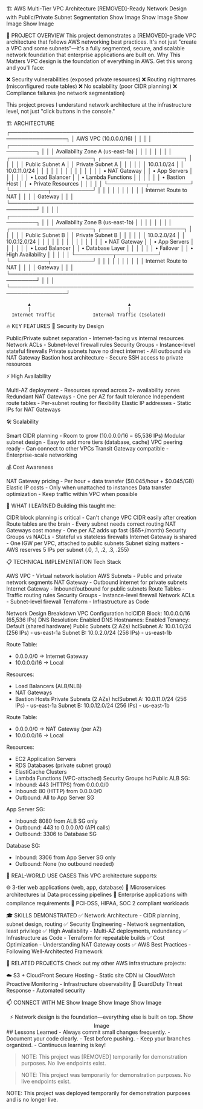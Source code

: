 🏗️ AWS Multi-Tier VPC Architecture
[REMOVED]-Ready Network Design with Public/Private Subnet Segmentation
Show Image
Show Image
Show Image
Show Image
</div>

🎯 PROJECT OVERVIEW
This project demonstrates a [REMOVED]-grade VPC architecture that follows AWS networking best practices. It's not just "create a VPC and some subnets"—it's a fully segmented, secure, and scalable network foundation that enterprise applications are built on.
Why This Matters
VPC design is the foundation of everything in AWS. Get this wrong and you'll face:

❌ Security vulnerabilities (exposed private resources)
❌ Routing nightmares (misconfigured route tables)
❌ No scalability (poor CIDR planning)
❌ Compliance failures (no network segmentation)

This project proves I understand network architecture at the infrastructure level, not just "click buttons in the console."

🏗️ ARCHITECTURE
┌─────────────────────────────────────────────────────────────────┐
│                      AWS VPC (10.0.0.0/16)                       │
│                                                                   │
│  ┌─────────────────────────────────────────────────────────┐   │
│  │              Availability Zone A (us-east-1a)            │   │
│  │                                                           │   │
│  │  ┌──────────────────────┐  ┌──────────────────────┐    │   │
│  │  │  Public Subnet A     │  │  Private Subnet A    │    │   │
│  │  │  10.0.1.0/24         │  │  10.0.11.0/24        │    │   │
│  │  │                      │  │                      │    │   │
│  │  │  • NAT Gateway       │  │  • App Servers       │    │   │
│  │  │  • Load Balancer     │  │  • Lambda Functions  │    │   │
│  │  │  • Bastion Host      │  │  • Private Resources │    │   │
│  │  └──────────┬───────────┘  └──────────┬───────────┘    │   │
│  │             │                           │                │   │
│  │        Internet                    Route to NAT         │   │
│  │        Gateway                                          │   │
│  └─────────────────────────────────────────────────────────┘   │
│                                                                   │
│  ┌─────────────────────────────────────────────────────────┐   │
│  │              Availability Zone B (us-east-1b)            │   │
│  │                                                           │   │
│  │  ┌──────────────────────┐  ┌──────────────────────┐    │   │
│  │  │  Public Subnet B     │  │  Private Subnet B    │    │   │
│  │  │  10.0.2.0/24         │  │  10.0.12.0/24        │    │   │
│  │  │                      │  │                      │    │   │
│  │  │  • NAT Gateway       │  │  • App Servers       │    │   │
│  │  │  • Load Balancer     │  │  • Database Layer    │    │   │
│  │  │  • Failover          │  │  • High Availability │    │   │
│  │  └──────────┬───────────┘  └──────────┬───────────┘    │   │
│  │             │                           │                │   │
│  │        Internet                    Route to NAT         │   │
│  │        Gateway                                          │   │
│  └─────────────────────────────────────────────────────────┘   │
│                                                                   │
└─────────────────────────────────────────────────────────────────┘

            ▲                                    ▲
            │                                    │
      Internet Traffic              Internal Traffic (Isolated)

🔥 KEY FEATURES
🔐 Security by Design

Public/Private subnet separation - Internet-facing vs internal resources
Network ACLs - Subnet-level firewall rules
Security Groups - Instance-level stateful firewalls
Private subnets have no direct internet - All outbound via NAT Gateway
Bastion host architecture - Secure SSH access to private resources

⚡ High Availability

Multi-AZ deployment - Resources spread across 2+ availability zones
Redundant NAT Gateways - One per AZ for fault tolerance
Independent route tables - Per-subnet routing for flexibility
Elastic IP addresses - Static IPs for NAT Gateways

🛠️ Scalability

Smart CIDR planning - Room to grow (10.0.0.0/16 = 65,536 IPs)
Modular subnet design - Easy to add more tiers (database, cache)
VPC peering ready - Can connect to other VPCs
Transit Gateway compatible - Enterprise-scale networking

💰 Cost Awareness

NAT Gateway pricing - Per hour + data transfer ($0.045/hour + $0.045/GB)
Elastic IP costs - Only when unattached to instances
Data transfer optimization - Keep traffic within VPC when possible


🚀 WHAT I LEARNED
Building this taught me:

CIDR block planning is critical - Can't change VPC CIDR easily after creation
Route tables are the brain - Every subnet needs correct routing
NAT Gateways cost money - One per AZ adds up fast ($65+/month)
Security Groups vs NACLs - Stateful vs stateless firewalls
Internet Gateway is shared - One IGW per VPC, attached to public subnets
Subnet sizing matters - AWS reserves 5 IPs per subnet (.0, .1, .2, .3, .255)


📋 TECHNICAL IMPLEMENTATION
Tech Stack

AWS VPC - Virtual network isolation
AWS Subnets - Public and private network segments
NAT Gateway - Outbound internet for private subnets
Internet Gateway - Inbound/outbound for public subnets
Route Tables - Traffic routing rules
Security Groups - Instance-level firewall
Network ACLs - Subnet-level firewall
Terraform - Infrastructure as Code

Network Design Breakdown
VPC Configuration
hclCIDR Block: 10.0.0.0/16 (65,536 IPs)
DNS Resolution: Enabled
DNS Hostnames: Enabled
Tenancy: Default (shared hardware)
Public Subnets (2 AZs)
hclSubnet A: 10.0.1.0/24 (256 IPs) - us-east-1a
Subnet B: 10.0.2.0/24 (256 IPs) - us-east-1b

Route Table:
- 0.0.0.0/0 → Internet Gateway
- 10.0.0.0/16 → Local

Resources:
- Load Balancers (ALB/NLB)
- NAT Gateways
- Bastion Hosts
Private Subnets (2 AZs)
hclSubnet A: 10.0.11.0/24 (256 IPs) - us-east-1a
Subnet B: 10.0.12.0/24 (256 IPs) - us-east-1b

Route Table:
- 0.0.0.0/0 → NAT Gateway (per AZ)
- 10.0.0.0/16 → Local

Resources:
- EC2 Application Servers
- RDS Databases (private subnet group)
- ElastiCache Clusters
- Lambda Functions (VPC-attached)
Security Groups
hclPublic ALB SG:
- Inbound: 443 (HTTPS) from 0.0.0.0/0
- Inbound: 80 (HTTP) from 0.0.0.0/0
- Outbound: All to App Server SG

App Server SG:
- Inbound: 8080 from ALB SG only
- Outbound: 443 to 0.0.0.0/0 (API calls)
- Outbound: 3306 to Database SG

Database SG:
- Inbound: 3306 from App Server SG only
- Outbound: None (no outbound needed)

💼 REAL-WORLD USE CASES
This VPC architecture supports:

🌐 3-tier web applications (web, app, database)
🔄 Microservices architectures
📊 Data processing pipelines
🏢 Enterprise applications with compliance requirements
🔐 PCI-DSS, HIPAA, SOC 2 compliant workloads


🎓 SKILLS DEMONSTRATED
✅ Network Architecture - CIDR planning, subnet design, routing
✅ Security Engineering - Network segmentation, least privilege
✅ High Availability - Multi-AZ deployments, redundancy
✅ Infrastructure as Code - Terraform for repeatable builds
✅ Cost Optimization - Understanding NAT Gateway costs
✅ AWS Best Practices - Following Well-Architected Framework

🔗 RELATED PROJECTS
Check out my other AWS infrastructure projects:

☁️ S3 + CloudFront Secure Hosting - Static site CDN
📊 CloudWatch Proactive Monitoring - Infrastructure observability
🔐 GuardDuty Threat Response - Automated security


📫 CONNECT WITH ME
Show Image
Show Image
Show Image

<div align="center">
⚡ Network design is the foundation—everything else is built on top.
Show Image
</div>
## Lessons Learned
- Always commit small changes frequently.
- Document your code clearly.
- Test before pushing.
- Keep your branches organized.
- Continuous learning is key!

> NOTE: This project was [REMOVED] temporarily for demonstration purposes. No live endpoints exist.


> NOTE: This project was  temporarily for demonstration purposes. No live endpoints exist.


NOTE: This project was deployed temporarily for demonstration purposes and is no longer live.

